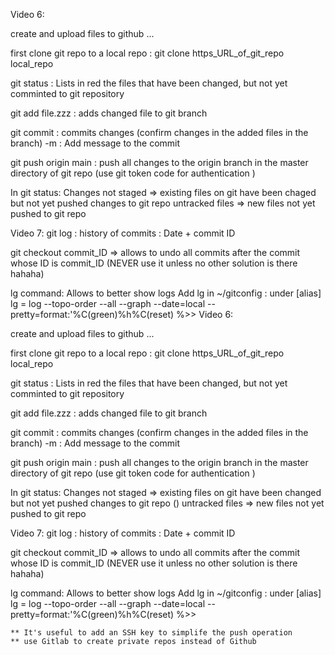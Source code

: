 Video 6:

create and upload files to github ...

first clone git repo to a local repo : 
git clone https_URL_of_git_repo local_repo

git status :  Lists in red the files that have been changed, but not yet comminted to git repository 

git add file.zzz : adds changed file to git branch 

git commit : commits changes (confirm changes in the added files in the branch)
	-m : Add message to the commit

git push origin main : push all changes to the origin branch in the master directory of git repo (use git token code for authentication )


In git status: 
	Changes not staged => existing files on git have been chaged but not yet pushed changes to git repo
	untracked files => new files not yet pushed to git repo


Video 7:
git log : history of commits : Date + commit ID

git checkout commit_ID => allows to undo all commits after the commit whose ID is commit_ID  (NEVER use it unless no other solution is there hahaha)

lg command: 
Allows to better show logs 
Add lg in ~/gitconfig : under [alias]
lg = log --topo-order --all --graph --date=local --pretty=format:'%C(green)%h%C(reset) %>>
Video 6:

create and upload files to github ...

first clone git repo to a local repo : 
git clone https_URL_of_git_repo local_repo

git status :  Lists in red the files that have been changed, but not yet comminted to git repository 

git add file.zzz : adds changed file to git branch 

git commit : commits changes (confirm changes in the added files in the branch)
	-m : Add message to the commit

git push origin main : push all changes to the origin branch in the master directory of git repo (use git token code for authentication )


In git status: 
	Changes not staged => existing files on git have been changed but not yet pushed changes to git repo ()
	untracked files => new files not yet pushed to git repo


Video 7:
git log : history of commits : Date + commit ID

git checkout commit_ID => allows to undo all commits after the commit whose ID is commit_ID  (NEVER use it unless no other solution is there hahaha)

lg command: 
Allows to better show logs 
Add lg in ~/gitconfig : under [alias]
lg = log --topo-order --all --graph --date=local --pretty=format:'%C(green)%h%C(reset) %>>


	** It's useful to add an SSH key to simplife the push operation
	** use Gitlab to create private repos instead of Github
